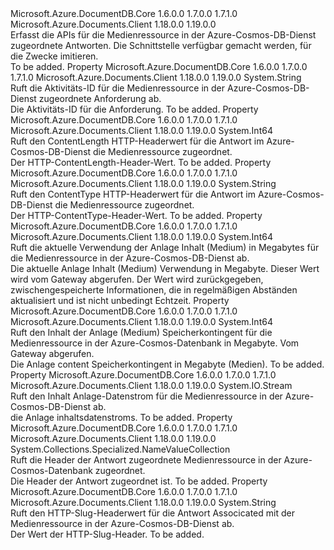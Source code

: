 <Type Name="IMediaResponse" FullName="Microsoft.Azure.Documents.Client.IMediaResponse">
  <TypeSignature Language="C#" Value="public interface IMediaResponse" />
  <TypeSignature Language="ILAsm" Value=".class public interface auto ansi abstract IMediaResponse" />
  <TypeSignature Language="DocId" Value="T:Microsoft.Azure.Documents.Client.IMediaResponse" />
  <TypeSignature Language="VB.NET" Value="Public Interface IMediaResponse" />
  <TypeSignature Language="F#" Value="type IMediaResponse = interface" />
  <AssemblyInfo>
    <AssemblyName>Microsoft.Azure.DocumentDB.Core</AssemblyName>
    <AssemblyVersion>1.6.0.0</AssemblyVersion>
    <AssemblyVersion>1.7.0.0</AssemblyVersion>
    <AssemblyVersion>1.7.1.0</AssemblyVersion>
  </AssemblyInfo>
  <AssemblyInfo>
    <AssemblyName>Microsoft.Azure.Documents.Client</AssemblyName>
    <AssemblyVersion>1.18.0.0</AssemblyVersion>
    <AssemblyVersion>1.19.0.0</AssemblyVersion>
  </AssemblyInfo>
  <Interfaces />
  <Docs>
    <summary>
            Erfasst die APIs für die Medienressource in der Azure-Cosmos-DB-Dienst zugeordnete Antworten.
            Die Schnittstelle verfügbar gemacht werden, für die Zwecke imitieren.
            </summary>
    <remarks>To be added.</remarks>
  </Docs>
  <Members>
    <Member MemberName="ActivityId">
      <MemberSignature Language="C#" Value="public string ActivityId { get; }" />
      <MemberSignature Language="ILAsm" Value=".property instance string ActivityId" />
      <MemberSignature Language="DocId" Value="P:Microsoft.Azure.Documents.Client.IMediaResponse.ActivityId" />
      <MemberSignature Language="VB.NET" Value="Public ReadOnly Property ActivityId As String" />
      <MemberSignature Language="F#" Value="member this.ActivityId : string" Usage="Microsoft.Azure.Documents.Client.IMediaResponse.ActivityId" />
      <MemberType>Property</MemberType>
      <AssemblyInfo>
        <AssemblyName>Microsoft.Azure.DocumentDB.Core</AssemblyName>
        <AssemblyVersion>1.6.0.0</AssemblyVersion>
        <AssemblyVersion>1.7.0.0</AssemblyVersion>
        <AssemblyVersion>1.7.1.0</AssemblyVersion>
      </AssemblyInfo>
      <AssemblyInfo>
        <AssemblyName>Microsoft.Azure.Documents.Client</AssemblyName>
        <AssemblyVersion>1.18.0.0</AssemblyVersion>
        <AssemblyVersion>1.19.0.0</AssemblyVersion>
      </AssemblyInfo>
      <ReturnValue>
        <ReturnType>System.String</ReturnType>
      </ReturnValue>
      <Docs>
        <summary> 
            Ruft die Aktivitäts-ID für die Medienressource in der Azure-Cosmos-DB-Dienst zugeordnete Anforderung ab.
            </summary>
        <value>Die Aktivitäts-ID für die Anforderung.</value>
        <remarks>To be added.</remarks>
      </Docs>
    </Member>
    <Member MemberName="ContentLength">
      <MemberSignature Language="C#" Value="public long ContentLength { get; }" />
      <MemberSignature Language="ILAsm" Value=".property instance int64 ContentLength" />
      <MemberSignature Language="DocId" Value="P:Microsoft.Azure.Documents.Client.IMediaResponse.ContentLength" />
      <MemberSignature Language="VB.NET" Value="Public ReadOnly Property ContentLength As Long" />
      <MemberSignature Language="F#" Value="member this.ContentLength : int64" Usage="Microsoft.Azure.Documents.Client.IMediaResponse.ContentLength" />
      <MemberType>Property</MemberType>
      <AssemblyInfo>
        <AssemblyName>Microsoft.Azure.DocumentDB.Core</AssemblyName>
        <AssemblyVersion>1.6.0.0</AssemblyVersion>
        <AssemblyVersion>1.7.0.0</AssemblyVersion>
        <AssemblyVersion>1.7.1.0</AssemblyVersion>
      </AssemblyInfo>
      <AssemblyInfo>
        <AssemblyName>Microsoft.Azure.Documents.Client</AssemblyName>
        <AssemblyVersion>1.18.0.0</AssemblyVersion>
        <AssemblyVersion>1.19.0.0</AssemblyVersion>
      </AssemblyInfo>
      <ReturnValue>
        <ReturnType>System.Int64</ReturnType>
      </ReturnValue>
      <Docs>
        <summary>
            Ruft den ContentLength HTTP-Headerwert für die Antwort im Azure-Cosmos-DB-Dienst die Medienressource zugeordnet.
            </summary>
        <value>Der HTTP-ContentLength-Header-Wert.</value>
        <remarks>To be added.</remarks>
      </Docs>
    </Member>
    <Member MemberName="ContentType">
      <MemberSignature Language="C#" Value="public string ContentType { get; }" />
      <MemberSignature Language="ILAsm" Value=".property instance string ContentType" />
      <MemberSignature Language="DocId" Value="P:Microsoft.Azure.Documents.Client.IMediaResponse.ContentType" />
      <MemberSignature Language="VB.NET" Value="Public ReadOnly Property ContentType As String" />
      <MemberSignature Language="F#" Value="member this.ContentType : string" Usage="Microsoft.Azure.Documents.Client.IMediaResponse.ContentType" />
      <MemberType>Property</MemberType>
      <AssemblyInfo>
        <AssemblyName>Microsoft.Azure.DocumentDB.Core</AssemblyName>
        <AssemblyVersion>1.6.0.0</AssemblyVersion>
        <AssemblyVersion>1.7.0.0</AssemblyVersion>
        <AssemblyVersion>1.7.1.0</AssemblyVersion>
      </AssemblyInfo>
      <AssemblyInfo>
        <AssemblyName>Microsoft.Azure.Documents.Client</AssemblyName>
        <AssemblyVersion>1.18.0.0</AssemblyVersion>
        <AssemblyVersion>1.19.0.0</AssemblyVersion>
      </AssemblyInfo>
      <ReturnValue>
        <ReturnType>System.String</ReturnType>
      </ReturnValue>
      <Docs>
        <summary>
            Ruft den ContentType HTTP-Headerwert für die Antwort im Azure-Cosmos-DB-Dienst die Medienressource zugeordnet.
            </summary>
        <value>Der HTTP-ContentType-Header-Wert.</value>
        <remarks>To be added.</remarks>
      </Docs>
    </Member>
    <Member MemberName="CurrentMediaStorageUsageInMB">
      <MemberSignature Language="C#" Value="public long CurrentMediaStorageUsageInMB { get; }" />
      <MemberSignature Language="ILAsm" Value=".property instance int64 CurrentMediaStorageUsageInMB" />
      <MemberSignature Language="DocId" Value="P:Microsoft.Azure.Documents.Client.IMediaResponse.CurrentMediaStorageUsageInMB" />
      <MemberSignature Language="VB.NET" Value="Public ReadOnly Property CurrentMediaStorageUsageInMB As Long" />
      <MemberSignature Language="F#" Value="member this.CurrentMediaStorageUsageInMB : int64" Usage="Microsoft.Azure.Documents.Client.IMediaResponse.CurrentMediaStorageUsageInMB" />
      <MemberType>Property</MemberType>
      <AssemblyInfo>
        <AssemblyName>Microsoft.Azure.DocumentDB.Core</AssemblyName>
        <AssemblyVersion>1.6.0.0</AssemblyVersion>
        <AssemblyVersion>1.7.0.0</AssemblyVersion>
        <AssemblyVersion>1.7.1.0</AssemblyVersion>
      </AssemblyInfo>
      <AssemblyInfo>
        <AssemblyName>Microsoft.Azure.Documents.Client</AssemblyName>
        <AssemblyVersion>1.18.0.0</AssemblyVersion>
        <AssemblyVersion>1.19.0.0</AssemblyVersion>
      </AssemblyInfo>
      <ReturnValue>
        <ReturnType>System.Int64</ReturnType>
      </ReturnValue>
      <Docs>
        <summary>
            Ruft die aktuelle Verwendung der Anlage Inhalt (Medium) in Megabytes für die Medienressource in der Azure-Cosmos-DB-Dienst ab.
            </summary>
        <value>Die aktuelle Anlage Inhalt (Medium) Verwendung in Megabyte.</value>
        <remarks>Dieser Wert wird vom Gateway abgerufen. Der Wert wird zurückgegeben, zwischengespeicherte Informationen, die in regelmäßigen Abständen aktualisiert und ist nicht unbedingt Echtzeit.
            </remarks>
      </Docs>
    </Member>
    <Member MemberName="MaxMediaStorageUsageInMB">
      <MemberSignature Language="C#" Value="public long MaxMediaStorageUsageInMB { get; }" />
      <MemberSignature Language="ILAsm" Value=".property instance int64 MaxMediaStorageUsageInMB" />
      <MemberSignature Language="DocId" Value="P:Microsoft.Azure.Documents.Client.IMediaResponse.MaxMediaStorageUsageInMB" />
      <MemberSignature Language="VB.NET" Value="Public ReadOnly Property MaxMediaStorageUsageInMB As Long" />
      <MemberSignature Language="F#" Value="member this.MaxMediaStorageUsageInMB : int64" Usage="Microsoft.Azure.Documents.Client.IMediaResponse.MaxMediaStorageUsageInMB" />
      <MemberType>Property</MemberType>
      <AssemblyInfo>
        <AssemblyName>Microsoft.Azure.DocumentDB.Core</AssemblyName>
        <AssemblyVersion>1.6.0.0</AssemblyVersion>
        <AssemblyVersion>1.7.0.0</AssemblyVersion>
        <AssemblyVersion>1.7.1.0</AssemblyVersion>
      </AssemblyInfo>
      <AssemblyInfo>
        <AssemblyName>Microsoft.Azure.Documents.Client</AssemblyName>
        <AssemblyVersion>1.18.0.0</AssemblyVersion>
        <AssemblyVersion>1.19.0.0</AssemblyVersion>
      </AssemblyInfo>
      <ReturnValue>
        <ReturnType>System.Int64</ReturnType>
      </ReturnValue>
      <Docs>
        <summary>
            Ruft den Inhalt der Anlage (Medium) Speicherkontingent für die Medienressource in der Azure-Cosmos-Datenbank in Megabyte. Vom Gateway abgerufen.
            </summary>
        <value>Die Anlage content Speicherkontingent in Megabyte (Medien).</value>
        <remarks>To be added.</remarks>
      </Docs>
    </Member>
    <Member MemberName="Media">
      <MemberSignature Language="C#" Value="public System.IO.Stream Media { get; }" />
      <MemberSignature Language="ILAsm" Value=".property instance class System.IO.Stream Media" />
      <MemberSignature Language="DocId" Value="P:Microsoft.Azure.Documents.Client.IMediaResponse.Media" />
      <MemberSignature Language="VB.NET" Value="Public ReadOnly Property Media As Stream" />
      <MemberSignature Language="F#" Value="member this.Media : System.IO.Stream" Usage="Microsoft.Azure.Documents.Client.IMediaResponse.Media" />
      <MemberType>Property</MemberType>
      <AssemblyInfo>
        <AssemblyName>Microsoft.Azure.DocumentDB.Core</AssemblyName>
        <AssemblyVersion>1.6.0.0</AssemblyVersion>
        <AssemblyVersion>1.7.0.0</AssemblyVersion>
        <AssemblyVersion>1.7.1.0</AssemblyVersion>
      </AssemblyInfo>
      <AssemblyInfo>
        <AssemblyName>Microsoft.Azure.Documents.Client</AssemblyName>
        <AssemblyVersion>1.18.0.0</AssemblyVersion>
        <AssemblyVersion>1.19.0.0</AssemblyVersion>
      </AssemblyInfo>
      <ReturnValue>
        <ReturnType>System.IO.Stream</ReturnType>
      </ReturnValue>
      <Docs>
        <summary>
            Ruft den Inhalt Anlage-Datenstrom für die Medienressource in der Azure-Cosmos-DB-Dienst ab.
            </summary>
        <value>die Anlage inhaltsdatenstroms.</value>
        <remarks>To be added.</remarks>
      </Docs>
    </Member>
    <Member MemberName="ResponseHeaders">
      <MemberSignature Language="C#" Value="public System.Collections.Specialized.NameValueCollection ResponseHeaders { get; }" />
      <MemberSignature Language="ILAsm" Value=".property instance class System.Collections.Specialized.NameValueCollection ResponseHeaders" />
      <MemberSignature Language="DocId" Value="P:Microsoft.Azure.Documents.Client.IMediaResponse.ResponseHeaders" />
      <MemberSignature Language="VB.NET" Value="Public ReadOnly Property ResponseHeaders As NameValueCollection" />
      <MemberSignature Language="F#" Value="member this.ResponseHeaders : System.Collections.Specialized.NameValueCollection" Usage="Microsoft.Azure.Documents.Client.IMediaResponse.ResponseHeaders" />
      <MemberType>Property</MemberType>
      <AssemblyInfo>
        <AssemblyName>Microsoft.Azure.DocumentDB.Core</AssemblyName>
        <AssemblyVersion>1.6.0.0</AssemblyVersion>
        <AssemblyVersion>1.7.0.0</AssemblyVersion>
        <AssemblyVersion>1.7.1.0</AssemblyVersion>
      </AssemblyInfo>
      <AssemblyInfo>
        <AssemblyName>Microsoft.Azure.Documents.Client</AssemblyName>
        <AssemblyVersion>1.18.0.0</AssemblyVersion>
        <AssemblyVersion>1.19.0.0</AssemblyVersion>
      </AssemblyInfo>
      <ReturnValue>
        <ReturnType>System.Collections.Specialized.NameValueCollection</ReturnType>
      </ReturnValue>
      <Docs>
        <summary>
            Ruft die Header der Antwort zugeordnete Medienressource in der Azure-Cosmos-Datenbank zugeordnet.
            </summary>
        <value>Die Header der Antwort zugeordnet ist.</value>
        <remarks>To be added.</remarks>
      </Docs>
    </Member>
    <Member MemberName="Slug">
      <MemberSignature Language="C#" Value="public string Slug { get; }" />
      <MemberSignature Language="ILAsm" Value=".property instance string Slug" />
      <MemberSignature Language="DocId" Value="P:Microsoft.Azure.Documents.Client.IMediaResponse.Slug" />
      <MemberSignature Language="VB.NET" Value="Public ReadOnly Property Slug As String" />
      <MemberSignature Language="F#" Value="member this.Slug : string" Usage="Microsoft.Azure.Documents.Client.IMediaResponse.Slug" />
      <MemberType>Property</MemberType>
      <AssemblyInfo>
        <AssemblyName>Microsoft.Azure.DocumentDB.Core</AssemblyName>
        <AssemblyVersion>1.6.0.0</AssemblyVersion>
        <AssemblyVersion>1.7.0.0</AssemblyVersion>
        <AssemblyVersion>1.7.1.0</AssemblyVersion>
      </AssemblyInfo>
      <AssemblyInfo>
        <AssemblyName>Microsoft.Azure.Documents.Client</AssemblyName>
        <AssemblyVersion>1.18.0.0</AssemblyVersion>
        <AssemblyVersion>1.19.0.0</AssemblyVersion>
      </AssemblyInfo>
      <ReturnValue>
        <ReturnType>System.String</ReturnType>
      </ReturnValue>
      <Docs>
        <summary>
            Ruft den HTTP-Slug-Headerwert für die Antwort Associcated mit der Medienressource in der Azure-Cosmos-DB-Dienst ab.
            </summary>
        <value>Der Wert der HTTP-Slug-Header.</value>
        <remarks>To be added.</remarks>
      </Docs>
    </Member>
  </Members>
</Type>